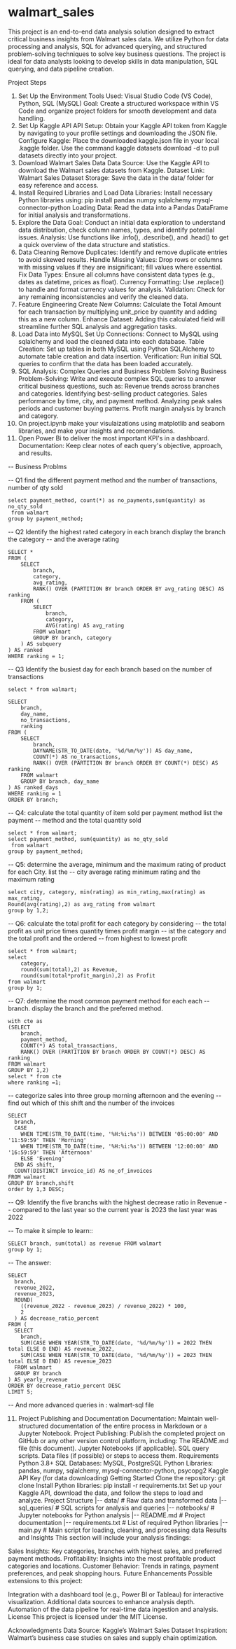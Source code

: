 # walmart_sales

This project is an end-to-end data analysis solution designed to extract critical business insights from Walmart sales data. We utilize Python for data processing and analysis, SQL for advanced querying, and structured problem-solving techniques to solve key business questions. The project is ideal for data analysts looking to develop skills in data manipulation, SQL querying, and data pipeline creation.

Project Steps
1. Set Up the Environment
Tools Used: Visual Studio Code (VS Code), Python, SQL (MySQL)
Goal: Create a structured workspace within VS Code and organize project folders for smooth development and data handling.
2. Set Up Kaggle API
API Setup: Obtain your Kaggle API token from Kaggle by navigating to your profile settings and downloading the JSON file.
Configure Kaggle:
Place the downloaded kaggle.json file in your local .kaggle folder.
Use the command kaggle datasets download -d <dataset-path> to pull datasets directly into your project.
3. Download Walmart Sales Data
Data Source: Use the Kaggle API to download the Walmart sales datasets from Kaggle.
Dataset Link: Walmart Sales Dataset
Storage: Save the data in the data/ folder for easy reference and access.
4. Install Required Libraries and Load Data
Libraries: Install necessary Python libraries using:
pip install pandas numpy sqlalchemy mysql-connector-python
Loading Data: Read the data into a Pandas DataFrame for initial analysis and transformations.
5. Explore the Data
Goal: Conduct an initial data exploration to understand data distribution, check column names, types, and identify potential issues.
Analysis: Use functions like .info(), .describe(), and .head() to get a quick overview of the data structure and statistics.
6. Data Cleaning
Remove Duplicates: Identify and remove duplicate entries to avoid skewed results.
Handle Missing Values: Drop rows or columns with missing values if they are insignificant; fill values where essential.
Fix Data Types: Ensure all columns have consistent data types (e.g., dates as datetime, prices as float).
Currency Formatting: Use .replace() to handle and format currency values for analysis.
Validation: Check for any remaining inconsistencies and verify the cleaned data.
7. Feature Engineering
Create New Columns: Calculate the Total Amount for each transaction by multiplying unit_price by quantity and adding this as a new column.
Enhance Dataset: Adding this calculated field will streamline further SQL analysis and aggregation tasks.
8. Load Data into MySQL
Set Up Connections: Connect to MySQL using sqlalchemy and load the cleaned data into each database.
Table Creation: Set up tables in both MySQL using Python SQLAlchemy to automate table creation and data insertion.
Verification: Run initial SQL queries to confirm that the data has been loaded accurately.
9. SQL Analysis: Complex Queries and Business Problem Solving
Business Problem-Solving: Write and execute complex SQL queries to answer critical business questions, such as:
Revenue trends across branches and categories.
Identifying best-selling product categories.
Sales performance by time, city, and payment method.
Analyzing peak sales periods and customer buying patterns.
Profit margin analysis by branch and category.
10. On project.ipynb make your visulaizations using matplotlib and seaborn libraries, and make your insights and recomendations.
11. Open Power Bi to deliver the most important KPI's in a dashboard.
Documentation: Keep clear notes of each query's objective, approach, and results.

-- Business Problms

-- Q1  find the different payment method and the number of transactions, number of qty sold
```sq
select payment_method, count(*) as no_payments,sum(quantity) as no_qty_sold
 from walmart
group by payment_method;
```

-- Q2 Identify the highest rated category in each branch display the branch the category
-- and the average rating
```sq
SELECT *
FROM (
    SELECT 
        branch,
        category,
        avg_rating,
        RANK() OVER (PARTITION BY branch ORDER BY avg_rating DESC) AS ranking
    FROM (
        SELECT 
            branch,
            category,
            AVG(rating) AS avg_rating
        FROM walmart
        GROUP BY branch, category
    ) AS subquery
) AS ranked
WHERE ranking = 1;
```

-- Q3  Identify the busiest day for each branch based on the number of transactions 

```sq
select * from walmart;

SELECT
    branch,
    day_name,
    no_transactions,
    ranking
FROM (
    SELECT
        branch,
        DAYNAME(STR_TO_DATE(date, '%d/%m/%y')) AS day_name,
        COUNT(*) AS no_transactions,
        RANK() OVER (PARTITION BY branch ORDER BY COUNT(*) DESC) AS ranking
    FROM walmart
    GROUP BY branch, day_name
) AS ranked_days
WHERE ranking = 1
ORDER BY branch;
```
-- Q4: calculate the total quantity of item sold per payment method list the payment 
-- method and the total quantity sold
```sq
select * from walmart;
select payment_method, sum(quantity) as no_qty_sold
 from walmart
group by payment_method;
```

-- Q5: determine the average, minimum and the maximum rating of product for each City. list the
-- city average rating minimum rating and the maximum rating 
```sq
select city, category, min(rating) as min_rating,max(rating) as max_rating,
Round(avg(rating),2) as avg_rating from walmart
group by 1,2;
```
-- Q6: calculate the total profit for each category by considering
-- the total profit as unit price times quantity times profit margin
-- ist the category and the total profit and the ordered 
-- from highest to lowest profit 
```sq
select * from walmart;
select 
	category,
    round(sum(total),2) as Revenue,
	round(sum(total*profit_margin),2) as Profit
from walmart
group by 1;
```

-- Q7:  determine the most common payment method for each each
-- branch. display the branch and the preferred method.
```sq
with cte as
(SELECT 
    branch, 
    payment_method, 
    COUNT(*) AS total_transactions,
    RANK() OVER (PARTITION BY branch ORDER BY COUNT(*) DESC) AS ranking
FROM walmart
GROUP BY 1,2)
select * from cte
where ranking =1;
```

-- categorize sales into three group morning afternoon and the evening
-- find out which of this shift and the number of the invoices 

```sq
SELECT
  branch,
  CASE
    WHEN TIME(STR_TO_DATE(time, '%H:%i:%s')) BETWEEN '05:00:00' AND '11:59:59' THEN 'Morning'
    WHEN TIME(STR_TO_DATE(time, '%H:%i:%s')) BETWEEN '12:00:00' AND '16:59:59' THEN 'Afternoon'
    ELSE 'Evening'
  END AS shift,
  COUNT(DISTINCT invoice_id) AS no_of_invoices
FROM walmart
GROUP BY branch,shift
order by 1,3 DESC;
```


-- Q9: Identify the five branchs with the highest decrease ratio in Revenue
-- compared to the last year so the current year is 2023 the last year was 2022

-- To make it simple to learn:: 
```sq
SELECT branch, sum(total) as revenue FROM walmart
group by 1;
```
-- The answer:

```sq
SELECT
  branch,
  revenue_2022,
  revenue_2023,
  ROUND(
    ((revenue_2022 - revenue_2023) / revenue_2022) * 100, 
    2
  ) AS decrease_ratio_percent
FROM (
  SELECT
    branch,
    SUM(CASE WHEN YEAR(STR_TO_DATE(date, '%d/%m/%y')) = 2022 THEN total ELSE 0 END) AS revenue_2022,
    SUM(CASE WHEN YEAR(STR_TO_DATE(date, '%d/%m/%y')) = 2023 THEN total ELSE 0 END) AS revenue_2023
  FROM walmart
  GROUP BY branch
) AS yearly_revenue
ORDER BY decrease_ratio_percent DESC
LIMIT 5;
```
-- And more advanced queries in : walmart-sql file

11. Project Publishing and Documentation
Documentation: Maintain well-structured documentation of the entire process in Markdown or a Jupyter Notebook.
Project Publishing: Publish the completed project on GitHub or any other version control platform, including:
The README.md file (this document).
Jupyter Notebooks (if applicable).
SQL query scripts.
Data files (if possible) or steps to access them.
Requirements
Python 3.8+
SQL Databases: MySQL, PostgreSQL
Python Libraries:
pandas, numpy, sqlalchemy, mysql-connector-python, psycopg2
Kaggle API Key (for data downloading)
Getting Started
Clone the repository:
git clone <repo-url>
Install Python libraries:
pip install -r requirements.txt
Set up your Kaggle API, download the data, and follow the steps to load and analyze.
Project Structure
|-- data/                     # Raw data and transformed data
|-- sql_queries/              # SQL scripts for analysis and queries
|-- notebooks/                # Jupyter notebooks for Python analysis
|-- README.md                 # Project documentation
|-- requirements.txt          # List of required Python libraries
|-- main.py                   # Main script for loading, cleaning, and processing data
Results and Insights
This section will include your analysis findings:

Sales Insights: Key categories, branches with highest sales, and preferred payment methods.
Profitability: Insights into the most profitable product categories and locations.
Customer Behavior: Trends in ratings, payment preferences, and peak shopping hours.
Future Enhancements
Possible extensions to this project:

Integration with a dashboard tool (e.g., Power BI or Tableau) for interactive visualization.
Additional data sources to enhance analysis depth.
Automation of the data pipeline for real-time data ingestion and analysis.
License
This project is licensed under the MIT License.

Acknowledgments
Data Source: Kaggle’s Walmart Sales Dataset
Inspiration: Walmart’s business case studies on sales and supply chain optimization.
